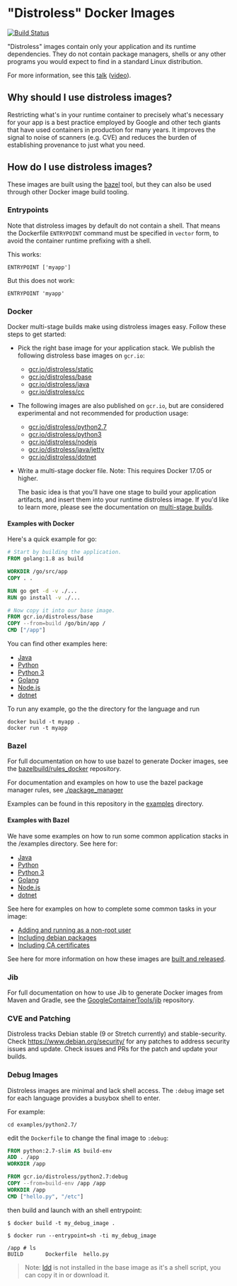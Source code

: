 # "Distroless" Docker Images

[![Build Status](https://travis-ci.org/GoogleContainerTools/distroless.svg?branch=master)](https://travis-ci.org/GoogleContainerTools/distroless)

"Distroless" images contain only your application and its runtime dependencies.
They do not contain package managers, shells or any other programs you would expect to find in a standard Linux distribution.

For more information, see this [talk](https://swampup2017.sched.com/event/A6CW/distroless-docker-containerizing-apps-not-vms?iframe=no&w=100%&sidebar=yes&bg=no) ([video](https://www.youtube.com/watch?v=lviLZFciDv4)).

## Why should I use distroless images?

Restricting what's in your runtime container to precisely what's necessary for your app is a best practice employed by Google
and other tech giants that have used containers in production for many years.
It improves the signal to noise of scanners (e.g. CVE) and reduces the burden of establishing provenance to just what you need.

## How do I use distroless images?

These images are built using the [bazel](https://bazel.build) tool, but they can also be used through other Docker image build tooling.

### Entrypoints

Note that distroless images by default do not contain a shell.
That means the Dockerfile `ENTRYPOINT` command must be specified in `vector` form, to avoid the container runtime prefixing with a shell.

This works:

```
ENTRYPOINT ['myapp']
```

But this does not work:

```
ENTRYPOINT 'myapp'
```

### Docker

Docker multi-stage builds make using distroless images easy.
Follow these steps to get started:

* Pick the right base image for your application stack.
  We publish the following distroless base images on `gcr.io`:
    * [gcr.io/distroless/static](base/README.md)
    * [gcr.io/distroless/base](base/README.md)
    * [gcr.io/distroless/java](java/README.md)
    * [gcr.io/distroless/cc](cc/README.md)

* The following images are also published on `gcr.io`, but are considered experimental and not recommended for production usage:
    * [gcr.io/distroless/python2.7](experimental/python2.7/README.md)
    * [gcr.io/distroless/python3](experimental/python3/README.md)
    * [gcr.io/distroless/nodejs](experimental/nodejs/README.md)
    * [gcr.io/distroless/java/jetty](java/jetty/README.md)
    * [gcr.io/distroless/dotnet](experimental/dotnet/README.md)
* Write a multi-stage docker file.
  Note: This requires Docker 17.05 or higher.

  The basic idea is that you'll have one stage to build your application artifacts, and insert them into your runtime distroless image.
  If you'd like to learn more, please see the documentation on [multi-stage builds](https://docs.docker.com/engine/userguide/eng-image/multistage-build/).


#### Examples with Docker
  Here's a quick example for go:

  ```dockerfile
  # Start by building the application.
  FROM golang:1.8 as build

  WORKDIR /go/src/app
  COPY . .

  RUN go get -d -v ./...
  RUN go install -v ./...

  # Now copy it into our base image.
  FROM gcr.io/distroless/base
  COPY --from=build /go/bin/app /
  CMD ["/app"]
  ```

You can find other examples here:

* [Java](examples/java/Dockerfile)
* [Python](examples/python2.7/Dockerfile)
* [Python 3](examples/python3/Dockerfile)
* [Golang](examples/go/Dockerfile)
* [Node.js](examples/nodejs/Dockerfile)
* [dotnet](examples/dotnet/Dockerfile)

To run any example, go the the directory for the language and run
```
docker build -t myapp .
docker run -t myapp
```

### Bazel

For full documentation on how to use bazel to generate Docker images, see the [bazelbuild/rules_docker](http://github.com/bazelbuild/rules_docker) repository.

For documentation and examples on how to use the bazel package manager rules, see [./package_manager](./package_manager)

Examples can be found in this repository in the [examples](examples/) directory.

#### Examples with Bazel

We have some examples on how to run some common application stacks in the /examples directory.
See here for:

* [Java](examples/java/BUILD)
* [Python](examples/python2.7/BUILD)
* [Python 3](examples/python3/BUILD)
* [Golang](examples/go/BUILD)
* [Node.js](examples/nodejs/BUILD)
* [dotnet](examples/dotnet/BUILD)

See here for examples on how to complete some common tasks in your image:

* [Adding and running as a non-root user](examples/nonroot)
* [Including debian packages](https://github.com/bazelbuild/rules_docker#container_image-1)
* [Including CA certificates](cacerts/)

See here for more information on how these images are [built and released](RELEASES.md).

### Jib

For full documentation on how to use Jib to generate Docker images from Maven and Gradle, see the [GoogleContainerTools/jib](http://github.com/GoogleContainerTools/jib) repository.

### CVE and Patching

Distroless tracks Debian stable (9 or Stretch currently) and stable-security. Check https://www.debian.org/security/ for any patches to address security issues and update. Check issues and PRs for the patch and update your builds.

### Debug Images

Distroless images are minimal and lack shell access.  The ```:debug``` image set for each language provides a busybox shell to enter.

For example:


```
cd examples/python2.7/
```

edit the ```Dockerfile``` to change the final image to ```:debug```:

```dockerfile
FROM python:2.7-slim AS build-env
ADD . /app
WORKDIR /app

FROM gcr.io/distroless/python2.7:debug
COPY --from=build-env /app /app
WORKDIR /app
CMD ["hello.py", "/etc"]
```

then build and launch with an shell entrypoint:

```
$ docker build -t my_debug_image .
```

```
$ docker run --entrypoint=sh -ti my_debug_image

/app # ls
BUILD       Dockerfile  hello.py
```

> Note: [ldd](http://man7.org/linux/man-pages/man1/ldd.1.html) is not installed in the base image as it's a shell script, you can copy it in or download it.
